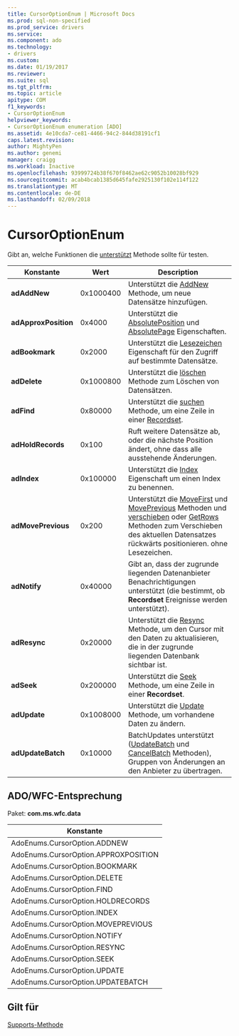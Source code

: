 ```yaml
---
title: CursorOptionEnum | Microsoft Docs
ms.prod: sql-non-specified
ms.prod_service: drivers
ms.service: 
ms.component: ado
ms.technology:
- drivers
ms.custom: 
ms.date: 01/19/2017
ms.reviewer: 
ms.suite: sql
ms.tgt_pltfrm: 
ms.topic: article
apitype: COM
f1_keywords:
- CursorOptionEnum
helpviewer_keywords:
- CursorOptionEnum enumeration [ADO]
ms.assetid: 4e10cda7-ce81-4466-94c2-844d38191cf1
caps.latest.revision: 
author: MightyPen
ms.author: genemi
manager: craigg
ms.workload: Inactive
ms.openlocfilehash: 93999724b38f670f8462ae62c9052b10028bf929
ms.sourcegitcommit: acab4bcab1385d645fafe2925130f102e114f122
ms.translationtype: MT
ms.contentlocale: de-DE
ms.lasthandoff: 02/09/2018
---
```

# <a name="cursoroptionenum"></a>CursorOptionEnum
Gibt an, welche Funktionen die [unterstützt](../../../ado/reference/ado-api/supports-method.md) Methode sollte für testen.  
  
|Konstante|Wert|Description|  
|--------------|-----------|-----------------|  
|**adAddNew**|0x1000400|Unterstützt die [AddNew](../../../ado/reference/ado-api/addnew-method-ado.md) Methode, um neue Datensätze hinzufügen.|  
|**adApproxPosition**|0x4000|Unterstützt die [AbsolutePosition](../../../ado/reference/ado-api/absoluteposition-property-ado.md) und [AbsolutePage](../../../ado/reference/ado-api/absolutepage-property-ado.md) Eigenschaften.|  
|**adBookmark**|0x2000|Unterstützt die [Lesezeichen](../../../ado/reference/ado-api/bookmark-property-ado.md) Eigenschaft für den Zugriff auf bestimmte Datensätze.|  
|**adDelete**|0x1000800|Unterstützt die [löschen](../../../ado/reference/ado-api/delete-method-ado-recordset.md) Methode zum Löschen von Datensätzen.|  
|**adFind**|0x80000|Unterstützt die [suchen](../../../ado/reference/ado-api/find-method-ado.md) Methode, um eine Zeile in einer [Recordset](../../../ado/reference/ado-api/recordset-object-ado.md).|  
|**adHoldRecords**|0x100|Ruft weitere Datensätze ab, oder die nächste Position ändert, ohne dass alle ausstehende Änderungen.|  
|**adIndex**|0x100000|Unterstützt die [Index](../../../ado/reference/ado-api/index-property.md) Eigenschaft um einen Index zu benennen.|  
|**adMovePrevious**|0x200|Unterstützt die [MoveFirst](../../../ado/reference/ado-api/movefirst-movelast-movenext-and-moveprevious-methods-ado.md) und [MovePrevious](../../../ado/reference/ado-api/movefirst-movelast-movenext-and-moveprevious-methods-ado.md) Methoden und [verschieben](../../../ado/reference/ado-api/move-method-ado.md) oder [GetRows](../../../ado/reference/ado-api/getrows-method-ado.md) Methoden zum Verschieben des aktuellen Datensatzes rückwärts positionieren. ohne Lesezeichen.|  
|**adNotify**|0x40000|Gibt an, dass der zugrunde liegenden Datenanbieter Benachrichtigungen unterstützt (die bestimmt, ob **Recordset** Ereignisse werden unterstützt).|  
|**adResync**|0x20000|Unterstützt die [Resync](../../../ado/reference/ado-api/resync-method.md) Methode, um den Cursor mit den Daten zu aktualisieren, die in der zugrunde liegenden Datenbank sichtbar ist.|  
|**adSeek**|0x200000|Unterstützt die [Seek](../../../ado/reference/ado-api/seek-method.md) Methode, um eine Zeile in einer **Recordset**.|  
|**adUpdate**|0x1008000|Unterstützt die [Update](../../../ado/reference/ado-api/update-method.md) Methode, um vorhandene Daten zu ändern.|  
|**adUpdateBatch**|0x10000|BatchUpdates unterstützt ([UpdateBatch](../../../ado/reference/ado-api/updatebatch-method.md) und [CancelBatch](../../../ado/reference/ado-api/cancelbatch-method-ado.md) Methoden), Gruppen von Änderungen an den Anbieter zu übertragen.|  
  
## <a name="adowfc-equivalent"></a>ADO/WFC-Entsprechung  
 Paket: **com.ms.wfc.data**  
  
|Konstante|  
|--------------|  
|AdoEnums.CursorOption.ADDNEW|  
|AdoEnums.CursorOption.APPROXPOSITION|  
|AdoEnums.CursorOption.BOOKMARK|  
|AdoEnums.CursorOption.DELETE|  
|AdoEnums.CursorOption.FIND|  
|AdoEnums.CursorOption.HOLDRECORDS|  
|AdoEnums.CursorOption.INDEX|  
|AdoEnums.CursorOption.MOVEPREVIOUS|  
|AdoEnums.CursorOption.NOTIFY|  
|AdoEnums.CursorOption.RESYNC|  
|AdoEnums.CursorOption.SEEK|  
|AdoEnums.CursorOption.UPDATE|  
|AdoEnums.CursorOption.UPDATEBATCH|  
  
## <a name="applies-to"></a>Gilt für  
 [Supports-Methode](../../../ado/reference/ado-api/supports-method.md)

